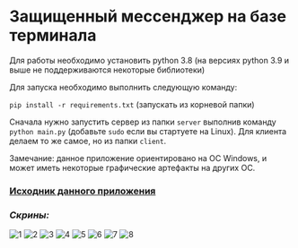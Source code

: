# Защищенный мессенджер на базе терминала

Для работы необходимо установить python 3.8 (на версиях python 3.9 и выше не поддерживаются некоторые библиотеки)

Для запуска необходимо выполнить следующую команду:

```pip install -r requirements.txt``` (запускать из корневой папки)

Сначала нужно запустить сервер из папки ```server``` выполнив команду ```python main.py``` (добавьте ```sudo``` если вы стартуете на Linux). Для клиента делаем то же самое, но из папки ```client```.

Замечание: данное приложение ориентировано на ОС Windows, и может иметь некоторые графические артефакты на других ОС.

### [Исходник данного приложения](https://github.com/yoelbassin/chat)

### *Скрины:*

![1](https://github.com/Staval-l/CP/blob/master/images/1.png?raw=true)
![2](https://github.com/Staval-l/CP/blob/master/images/2.png?raw=true)
![3](https://github.com/Staval-l/CP/blob/master/images/3.png?raw=true)
![4](https://github.com/Staval-l/CP/blob/master/images/4.png?raw=true)
![5](https://github.com/Staval-l/CP/blob/master/images/5.png?raw=true)
![6](https://github.com/Staval-l/CP/blob/master/images/6.png?raw=true)
![7](https://github.com/Staval-l/CP/blob/master/images/7.png?raw=true)
![8](https://github.com/Staval-l/CP/blob/master/images/8.png?raw=true)




